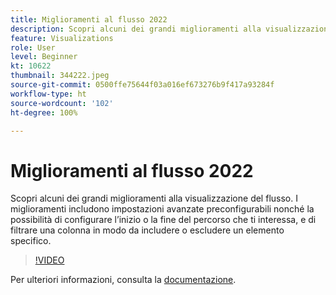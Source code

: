 ```yaml
---
title: Miglioramenti al flusso 2022
description: Scopri alcuni dei grandi miglioramenti alla visualizzazione del flusso. I miglioramenti includono impostazioni avanzate preconfigurabili nonché la possibilità di configurare l’inizio o la fine del percorso che ti interessa, e di filtrare una colonna in modo da includere o escludere un elemento specifico.
feature: Visualizations
role: User
level: Beginner
kt: 10622
thumbnail: 344222.jpeg
source-git-commit: 0500ffe75644f03a016ef673276b9f417a93284f
workflow-type: ht
source-wordcount: '102'
ht-degree: 100%

---
```



# Miglioramenti al flusso 2022

Scopri alcuni dei grandi miglioramenti alla visualizzazione del flusso. I miglioramenti includono impostazioni avanzate preconfigurabili nonché la possibilità di configurare l’inizio o la fine del percorso che ti interessa, e di filtrare una colonna in modo da includere o escludere un elemento specifico.

>[!VIDEO](https://video.tv.adobe.com/v/344222/?quality=12&learn=on)

Per ulteriori informazioni, consulta la [documentazione](https://experienceleague.adobe.com/docs/analytics/analyze/analysis-workspace/visualizations/flow/create-flow.html?lang=it).
